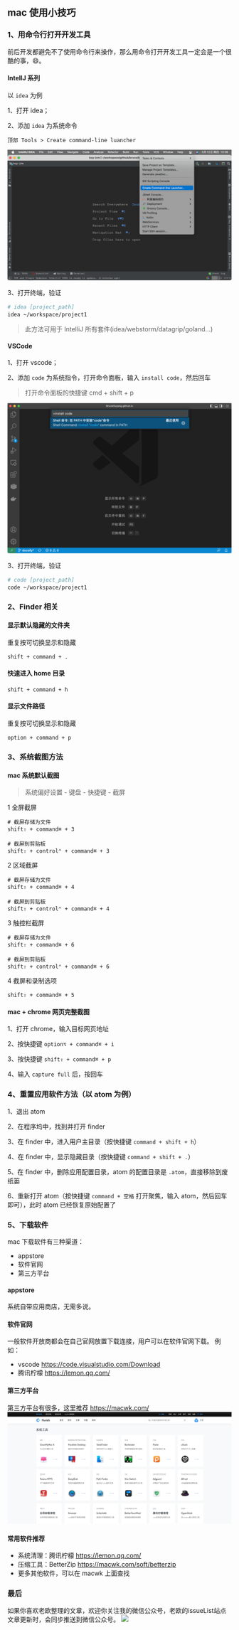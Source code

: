 ## mac 使用小技巧 <!-- {docsify-ignore} -->

### 1、用命令行打开开发工具
前后开发都避免不了使用命令行来操作，那么用命令打开开发工具一定会是一个很酷的事，:smile:。

#### IntellJ 系列
以 `idea` 为例

1、打开 idea；

2、添加 `idea` 为系统命令
```
顶部 Tools > Create command-line luancher
```

![](img/create-command-line-launcher-idea.png)

3、打开终端，验证
```bash
# idea [project_path]
idea ~/workspace/project1
```
> 此方法可用于 IntelliJ 所有套件(idea/webstorm/datagrip/goland...)

#### VSCode
1、打开 vscode；

2、添加 `code` 为系统指令，打开命令面板，输入 `install code`，然后回车
> 打开命令面板的快捷键 cmd + shift + p

![](img/create-command-line-launcher-vscode.png)

3、打开终端，验证
```bash
# code [project_path]
code ~/workspace/project1
```

### 2、Finder 相关
#### 显示默认隐藏的文件夹
重复按可切换显示和隐藏
```
shift + command + .
```

#### 快速进入 home 目录
```
shift + command + h
```

#### 显示文件路径
重复按可切换显示和隐藏
```
option + command + p
```

### 3、系统截图方法
#### mac 系统默认截图
> 系统偏好设置 - 键盘 - 快捷键 - 截屏

1 全屏截屏
```
# 截屏存储为文件
shift⇧ + command⌘ + 3

# 截屏到剪贴板
shift⇧ + control⌃ + command⌘ + 3
```

2 区域截屏
```
# 截屏存储为文件
shift⇧ + command⌘ + 4

# 截屏到剪贴板
shift⇧ + control⌃ + command⌘ + 4
```

3 触控栏截屏
```
# 截屏存储为文件
shift⇧ + command⌘ + 6

# 截屏到剪贴板
shift⇧ + control⌃ + command⌘ + 6
```

4 截屏和录制选项
```
shift⇧ + command⌘ + 5
```

#### mac + chrome 网页完整截图
1、打开 chrome，输入目标网页地址

2、按快捷键 `option⌥ + command⌘ + i`

3、按快捷键 `shift⇧ + command⌘ + p`

4、输入 `capture full` 后，按回车

### 4、重置应用软件方法（以 atom 为例）

1、退出 atom

2、在程序坞中，找到并打开 finder

3、在 finder 中，进入用户主目录（按快捷键 `command + shift + h`）

4、在 finder 中，显示隐藏目录（按快捷键 `command + shift + .`）

5、在 finder 中，删除应用配置目录，atom 的配置目录是 `.atom`，直接移除到废纸篓

6、重新打开 atom（按快捷键 `command + 空格` 打开聚焦，输入 atom，然后回车即可），此时 atom 已经恢复原始配置了

### 5、下载软件

mac 下载软件有三种渠道：
* appstore
* 软件官网
* 第三方平台

#### appstore
系统自带应用商店，无需多说。

#### 软件官网
一般软件开放商都会在自己官网放置下载连接，用户可以在软件官网下载。
例如：
* vscode https://code.visualstudio.com/Download
* 腾讯柠檬 https://lemon.qq.com/

#### 第三方平台
第三方平台有很多，这里推荐 https://macwk.com/
![macwk](img/macwk.png)

#### 常用软件推荐

* 系统清理：腾讯柠檬 https://lemon.qq.com/
* 压缩工具：BetterZip https://macwk.com/soft/betterzip
* 更多其他软件，可以在 macwk 上面查找
  

### 最后 <!--{docsify-ignore}-->
如果你喜欢老欧整理的文章，欢迎你关注我的微信公众号，老欧的issueList站点文章更新时，会同步推送到微信公众号。
![](https://bruce.bugmakers.club/assets/wechat-subscribe-qr.jpg)